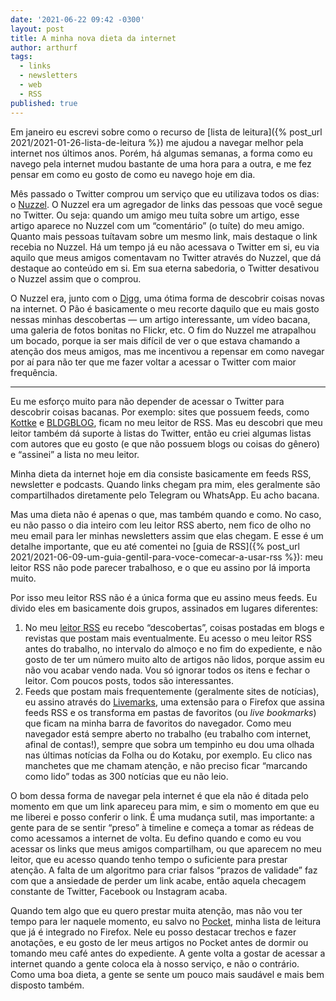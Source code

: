 ```yaml
---
date: '2021-06-22 09:42 -0300'
layout: post
title: A minha nova dieta da internet
author: arthurf
tags:
  - links
  - newsletters
  - web
  - RSS
published: true
---
```


Em janeiro eu escrevi sobre como o recurso de [lista de leitura]({% post_url 2021/2021-01-26-lista-de-leitura %}) me ajudou a navegar melhor pela internet nos últimos anos. Porém, há algumas semanas, a forma como eu navego pela internet mudou bastante de uma hora para a outra, e me fez pensar em como eu gosto de como eu navego hoje em dia.

Mês passado o Twitter comprou um serviço que eu utilizava todos os dias: o [Nuzzel](https://twitter.com/nuzzel). O Nuzzel era um agregador de links das pessoas que você segue no Twitter. Ou seja: quando um amigo meu tuíta sobre um artigo, esse artigo aparece no Nuzzel com um “comentário” (o tuíte) do meu amigo. Quanto mais pessoas tuítavam sobre um mesmo link, mais destaque o link recebia no Nuzzel. Há um tempo já eu não acessava o Twitter em si, eu via aquilo que meus amigos comentavam no Twitter através do Nuzzel, que dá destaque ao conteúdo em si. Em sua eterna sabedoria, o Twitter desativou o Nuzzel assim que o comprou.

O Nuzzel era, junto com o [Digg](https://www.digg.com/), uma ótima forma de descobrir coisas novas na internet. O Pão é basicamente o meu recorte daquilo que eu mais gosto nessas minhas descobertas — um artigo interessante, um vídeo bacana, uma galeria de fotos bonitas no Flickr, etc. O fim do Nuzzel me atrapalhou um bocado, porque ia ser mais difícil de ver o que estava chamando a atenção dos meus amigos, mas me incentivou a repensar em como navegar por aí para não ter que me fazer voltar a acessar o Twitter com maior frequência.

***

Eu me esforço muito para não depender de acessar o Twitter para descobrir coisas bacanas. Por exemplo: sites que possuem feeds, como [Kottke](https://kottke.org) e [BLDGBLOG](https://www.bldgblog.com), ficam no meu leitor de RSS. Mas eu descobri que meu leitor também dá suporte à listas do Twitter, então eu criei algumas listas com autores que eu gosto (e que não possuem blogs ou coisas do gênero) e “assinei” a lista no meu leitor.

Minha dieta da internet hoje em dia consiste basicamente em feeds RSS, newsletter e podcasts. Quando links chegam pra mim, eles geralmente são compartilhados diretamente pelo Telegram ou WhatsApp. Eu acho bacana.

Mas uma dieta não é apenas o que, mas também quando e como. No caso, eu não passo o dia inteiro com leu leitor RSS aberto, nem fico de olho no meu email para ler minhas newsletters assim que elas chegam. E esse é um detalhe importante, que eu até comentei no [guia de RSS]({% post_url 2021/2021-06-09-um-guia-gentil-para-voce-comecar-a-usar-rss %}): meu leitor RSS não pode parecer trabalhoso, e o que eu assino por lá importa muito.

Por isso meu leitor RSS não é a única forma que eu assino meus feeds. Eu divido eles em basicamente dois grupos, assinados em lugares diferentes:

1. No meu [leitor RSS](https://feedbin.com) eu recebo “descobertas”, coisas postadas em blogs e revistas que postam mais eventualmente. Eu acesso o meu leitor RSS antes do trabalho, no intervalo do almoço e no fim do expediente, e não gosto de ter um número muito alto de artigos não lidos, porque assim eu não vou acabar vendo nada. Vou só ignorar todos os itens e fechar o leitor. Com poucos posts, todos são interessantes.
2. Feeds que postam mais frequentemente (geralmente sites de notícias), eu assino através do [Livemarks](https://addons.mozilla.org/pt-BR/firefox/addon/livemarks/), uma extensão para o Firefox que assina feeds RSS e os transforma em pastas de favoritos (ou *live bookmarks*) que ficam na minha barra de favoritos do navegador. Como meu navegador está sempre aberto no trabalho (eu trabalho com internet, afinal de contas!), sempre que sobra um tempinho eu dou uma olhada nas últimas notícias da Folha ou do Kotaku, por exemplo. Eu clico nas manchetes que me chamam atenção, e não preciso ficar “marcando como lido” todas as 300 notícias que eu não leio.

O bom dessa forma de navegar pela internet é que ela não é ditada pelo momento em que um link apareceu para mim, e sim o momento em que eu me liberei e posso conferir o link. É uma mudança sutil, mas importante: a gente para de se sentir “preso” à timeline e começa a tomar as rédeas de como acessamos a internet de volta. Eu defino quando e como eu vou acessar os links que meus amigos compartilham, ou que aparecem no meu leitor, que eu acesso quando tenho tempo o suficiente para prestar atenção. A falta de um algoritmo para criar falsos “prazos de validade” faz com que a ansiedade de perder um link acabe, então aquela checagem constante de Twitter, Facebook ou Instagram acaba.

Quando tem algo que eu quero prestar muita atenção, mas não vou ter tempo para ler naquele momento, eu salvo no [Pocket](https://getpocket.com), minha lista de leitura que já é integrado no Firefox. Nele eu posso destacar trechos e fazer anotações, e eu gosto de ler meus artigos no Pocket antes de dormir ou tomando meu café antes do expediente. A gente volta a gostar de acessar a internet quando a gente coloca ela à nosso serviço, e não o contrário. Como uma boa dieta, a gente se sente um pouco mais saudável e mais bem disposto também.
